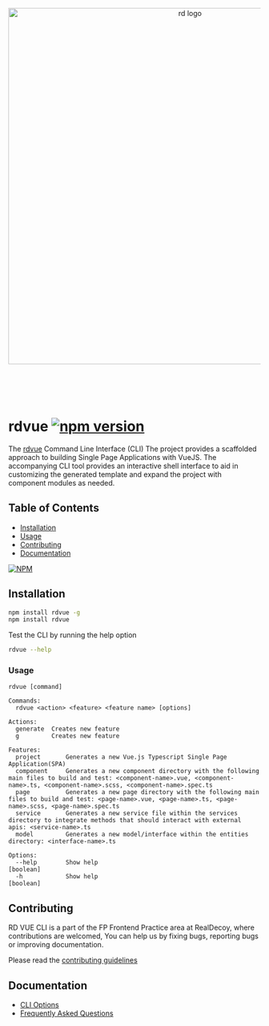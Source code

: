 <div align="center">
  <br/>
  <a href="https://www.realdecoy.com/jamaica/" title="REALDECOY">
    <img width=710px src="https://www.realdecoy.com/wp-content/uploads/2019/02/Realdecoy-logo-transparent.png" alt="rd logo">
  </a>
  <br/>
  <br/>
  <br/>
  <br/>
  <br/>
</div>

# rdvue [![npm version](https://badge.fury.io/js/rdvue.svg)](https://badge.fury.io/js/rdvue)

The [rdvue](https://github.com/realdecoy/rdvue/tree/master) Command Line Interface (CLI)
The project provides a scaffolded approach to building Single Page Applications with VueJS.
The accompanying CLI tool provides an interactive shell interface to aid in customizing the generated template and expand the project with component modules as needed.

## Table of Contents

- [Installation](#installation)
- [Usage](#usage)
- [Contributing](#contributing)
- [Documentation](#documentation)


[![NPM](https://nodei.co/npm/rdvue.png)](https://nodei.co/npm/rdvue/)

## Installation

```bash
npm install rdvue -g
npm install rdvue
```

Test the CLI by running the help option

```bash
rdvue --help
```

### Usage

```
rdvue [command]

Commands:
  rdvue <action> <feature> <feature name> [options]

Actions:
  generate  Creates new feature
  g         Creates new feature

Features:
  project       Generates a new Vue.js Typescript Single Page Application(SPA)
  component     Generates a new component directory with the following main files to build and test: <component-name>.vue, <component-name>.ts, <component-name>.scss, <component-name>.spec.ts
  page          Generates a new page directory with the following main files to build and test: <page-name>.vue, <page-name>.ts, <page-name>.scss, <page-name>.spec.ts
  service       Generates a new service file within the services directory to integrate methods that should interact with external apis: <service-name>.ts
  model         Generates a new model/interface within the entities directory: <interface-name>.ts

Options:
  --help        Show help                                                   [boolean]
  -h            Show help                                                   [boolean]
```

## Contributing

RD VUE CLI is a part of the FP Frontend Practice area at RealDecoy, where contributions are welcomed, You can help us by fixing bugs, reporting bugs or improving documentation.

Please read the [contributing guidelines](docs/CONTRIBUTING.md)

## Documentation

- [CLI Options](docs/README.md)
- [Frequently Asked Questions](docs/FAQ.md)
